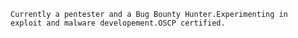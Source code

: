 



<code>Currently a pentester and a Bug Bounty Hunter.Experimenting in exploit and malware developement.OSCP certified.</code>
